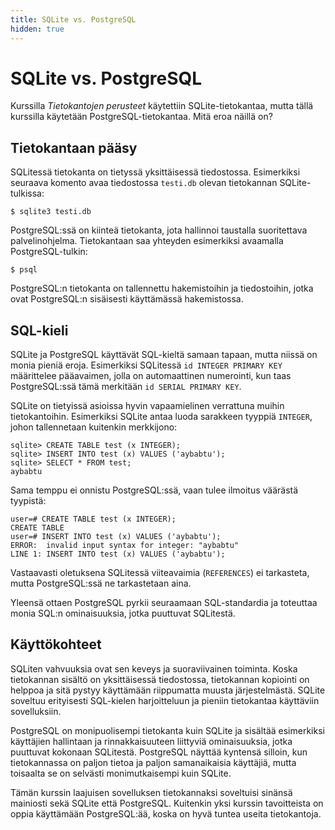 ```yaml
---
title: SQLite vs. PostgreSQL
hidden: true
---
```


# SQLite vs. PostgreSQL

Kurssilla _Tietokantojen perusteet_ käytettiin SQLite-tietokantaa, mutta tällä kurssilla käytetään PostgreSQL-tietokantaa. Mitä eroa näillä on?

## Tietokantaan pääsy

SQLitessä tietokanta on tietyssä yksittäisessä tiedostossa. Esimerkiksi seuraava komento avaa tiedostossa `testi.db` olevan tietokannan SQLite-tulkissa:

```plaintext
$ sqlite3 testi.db
```

PostgreSQL:ssä on kiinteä tietokanta, jota hallinnoi taustalla suoritettava palvelinohjelma. Tietokantaan saa yhteyden esimerkiksi avaamalla PostgreSQL-tulkin:

```plaintext
$ psql
```

PostgreSQL:n tietokanta on tallennettu hakemistoihin ja tiedostoihin, jotka ovat PostgreSQL:n sisäisesti käyttämässä hakemistossa.

## SQL-kieli

SQLite ja PostgreSQL käyttävät SQL-kieltä samaan tapaan, mutta niissä on monia pieniä eroja. Esimerkiksi SQLitessä `id INTEGER PRIMARY KEY` määrittelee pääavaimen, jolla on automaattinen numerointi, kun taas PostgreSQL:ssä tämä merkitään `id SERIAL PRIMARY KEY`.

SQLite on tietyissä asioissa hyvin vapaamielinen verrattuna muihin tietokantoihin. Esimerkiksi SQLite antaa luoda sarakkeen tyyppiä `INTEGER`, johon tallennetaan kuitenkin merkkijono:

```plaintext
sqlite> CREATE TABLE test (x INTEGER);
sqlite> INSERT INTO test (x) VALUES ('aybabtu');
sqlite> SELECT * FROM test;
aybabtu
```

Sama temppu ei onnistu PostgreSQL:ssä, vaan tulee ilmoitus väärästä tyypistä:

```plaintext
user=# CREATE TABLE test (x INTEGER);
CREATE TABLE
user=# INSERT INTO test (x) VALUES ('aybabtu');
ERROR:  invalid input syntax for integer: "aybabtu"
LINE 1: INSERT INTO test (x) VALUES ('aybabtu');
```

Vastaavasti oletuksena SQLitessä viiteavaimia (`REFERENCES`) ei tarkasteta, mutta PostgreSQL:ssä ne tarkastetaan aina.

Yleensä ottaen PostgreSQL pyrkii seuraamaan SQL-standardia ja toteuttaa monia SQL:n ominaisuuksia, jotka puuttuvat SQLitestä.

## Käyttökohteet

SQLiten vahvuuksia ovat sen keveys ja suoraviivainen toiminta. Koska tietokannan sisältö on yksittäisessä tiedostossa, tietokannan kopiointi on helppoa ja sitä pystyy käyttämään riippumatta muusta järjestelmästä. SQLite soveltuu erityisesti SQL-kielen harjoitteluun ja pieniin tietokantaa käyttäviin sovelluksiin.

PostgreSQL on monipuolisempi tietokanta kuin SQLite ja sisältää esimerkiksi käyttäjien hallintaan ja rinnakkaisuuteen liittyviä ominaisuuksia, jotka puuttuvat kokonaan SQLitestä. PostgreSQL näyttää kyntensä silloin, kun tietokannassa on paljon tietoa ja paljon samanaikaisia käyttäjiä, mutta toisaalta se on selvästi monimutkaisempi kuin SQLite.

Tämän kurssin laajuisen sovelluksen tietokannaksi soveltuisi sinänsä mainiosti sekä SQLite että PostgreSQL. Kuitenkin yksi kurssin tavoitteista on oppia käyttämään PostgreSQL:ää, koska on hyvä tuntea useita tietokantoja.